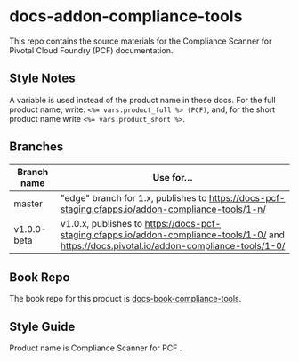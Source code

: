 # docs-addon-compliance-tools

This repo contains the source materials for the Compliance Scanner for Pivotal Cloud Foundry (PCF) documentation.

## Style Notes

A variable is used instead of the product name in these docs.
For the full product name, write: `<%= vars.product_full %> (PCF)`,
and, for the short product name write `<%= vars.product_short %>`.

## Branches

| Branch name | Use for… |
|-------------| ------|
| master      | "edge" branch for 1.x, publishes to https://docs-pcf-staging.cfapps.io/addon-compliance-tools/1-n/
| v1.0.0-beta| v1.0.x, publishes to https://docs-pcf-staging.cfapps.io/addon-compliance-tools/1-0/ and https://docs.pivotal.io/addon-compliance-tools/1-0/ |            

## Book Repo

The book repo for this product is [docs-book-compliance-tools](https://github.com/pivotal-cf/docs-book-compliance-tools).

## Style Guide

Product name is Compliance Scanner for PCF .
